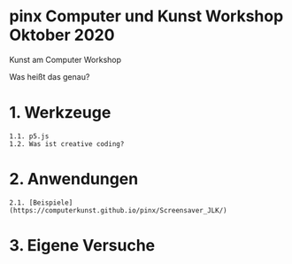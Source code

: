 # pinx Computer und Kunst Workshop Oktober 2020
Kunst am Computer Workshop

Was heißt das genau?


# 1. Werkzeuge
    1.1. p5.js
    1.2. Was ist creative coding?

# 2. Anwendungen
    2.1. [Beispiele](https://computerkunst.github.io/pinx/Screensaver_JLK/)



# 3. Eigene Versuche
